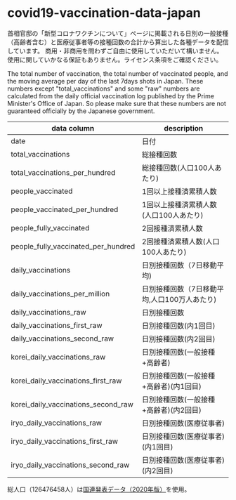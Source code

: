# covid19-vaccination-data-japan

首相官邸の「新型コロナワクチンについて」ページに掲載される日別の一般接種（高齢者含む）と医療従事者等の接種回数の合計から算出した各種データを配信しています。
商用・非商用を問わずご自由に使用していただいて構いません。使用に関していかなる保証もありません。ライセンス条項をご確認ください。

The total number of vaccination, the total number of vaccinated people, and the moving average per day of the last 7days shots in Japan. These numbers except "total_vaccinations" and some "raw" numbers are calculated from the daily official vaccination log published by the Prime Minister's Office of Japan. So please make sure that these numbers are not guaranteed officially by the Japanese government.

| data column | description |
|--|--|
|date| 日付 |
| total_vaccinations |総接種回数 | 
| total_vaccinations_per_hundred | 総接種回数(人口100人あたり) | 
| people_vaccinated |1回以上接種済累積人数 |
| people_vaccinated_per_hundred |1回以上接種済累積人数(人口100人あたり) | 
| people_fully_vaccinated |2回接種済累積人数 |
| people_fully_vaccinated_per_hundred |2回接種済累積人数(人口100人あたり)　| 
| daily_vaccinations |日別接種回数（7日移動平均) |
| daily_vaccinations_per_million | 日別接種回数（7日移動平均,人口100万人あたり) | 
| daily_vaccinations_raw |日別接種回数 |
| daily_vaccinations_first_raw |日別接種回数(内1回目) | 
| daily_vaccinations_second_raw |日別接種回数(内2回目) |
| korei_daily_vaccinations_raw |日別接種回数(一般接種+高齢者) |
| korei_daily_vaccinations_first_raw |日別接種回数(一般接種+高齢者)(内1回目) |
| korei_daily_vaccinations_second_raw |日別接種回数(一般接種+高齢者)(内2回目) |
| iryo_daily_vaccinations_raw |日別接種回数(医療従事者) |
| iryo_daily_vaccinations_first_raw |日別接種回数(医療従事者)(内1回目) |
| iryo_daily_vaccinations_second_raw |日別接種回数(医療従事者)(内2回目) |

総人口（126476458人）は[国連発表データ（2020年版）](https://population.un.org/wpp/Download/Standard/Population/)を使用。

